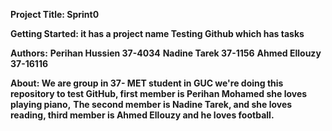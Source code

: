 **Project Title: Sprint0**

**Getting Started: it has a project name Testing Github which has tasks**

**Authors:**
**Perihan Hussien 37-4034**
**Nadine Tarek 37-1156**
**Ahmed Ellouzy 37-16116**

**About: We are group in 37- MET student in GUC we're doing this repository to test GitHub, first member is Perihan Mohamed she loves playing piano,**
**The second member is Nadine Tarek, and she loves reading, third member is Ahmed Ellouzy and he loves football.**





